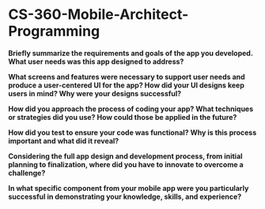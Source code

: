 # CS-360-Mobile-Architect-Programming

**Briefly summarize the requirements and goals of the app you developed. What user needs was this app designed to address?**



**What screens and features were necessary to support user needs and produce a user-centered UI for the app? How did your UI designs keep users in mind? Why were your designs successful?**


**How did you approach the process of coding your app? What techniques or strategies did you use? How could those be applied in the future?**


**How did you test to ensure your code was functional? Why is this process important and what did it reveal?**


**Considering the full app design and development process, from initial planning to finalization, where did you have to innovate to overcome a challenge?**



**In what specific component from your mobile app were you particularly successful in demonstrating your knowledge, skills, and experience?**
